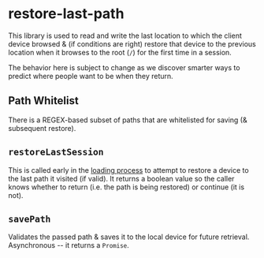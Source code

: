 restore-last-path
=================

This library is used to read and write the last location to which the client device browsed & (if conditions are right) restore that device to the previous location when it browses to the root (`/`) for the first time in a session.

The behavior here is subject to change as we discover smarter ways to predict where people want to be when they return.

Path Whitelist
--------------

There is a REGEX-based subset of paths that are whitelisted for saving (& subsequent restore).

`restoreLastSession`
-----------------------

This is called early in the [loading process](/tree/master/server/bundler/loader.js) to attempt to restore a device to the last path it visited (if valid). It returns a boolean value so the caller knows whether to return (i.e. the path is being restored) or continue (it is not).

`savePath`
-----------------------

Validates the passed path & saves it to the local device for future retrieval.
Asynchronous -- it returns a `Promise`.
